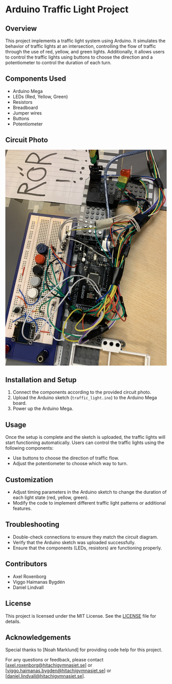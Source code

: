 # Arduino Traffic Light Project

## Overview

This project implements a traffic light system using Arduino. It simulates the behavior of traffic lights at an intersection, controlling the flow of traffic through the use of red, yellow, and green lights. Additionally, it allows users to control the traffic lights using buttons to choose the direction and a potentiometer to control the duration of each turn.

## Components Used

- Arduino Mega
- LEDs (Red, Yellow, Green)
- Resistors
- Breadboard
- Jumper wires
- Buttons
- Potentiometer

## Circuit Photo

![Circuit Photo](setup/circuit.jpg)

## Installation and Setup

1. Connect the components according to the provided circuit photo.
2. Upload the Arduino sketch (`traffic_light.ino`) to the Arduino Mega board.
3. Power up the Arduino Mega.

## Usage

Once the setup is complete and the sketch is uploaded, the traffic lights will start functioning automatically. Users can control the traffic lights using the following components:

- Use buttons to choose the direction of traffic flow.
- Adjust the potentiometer to choose which way to turn.

## Customization

- Adjust timing parameters in the Arduino sketch to change the duration of each light state (red, yellow, green).
- Modify the code to implement different traffic light patterns or additional features.

## Troubleshooting

- Double-check connections to ensure they match the circuit diagram.
- Verify that the Arduino sketch was uploaded successfully.
- Ensure that the components (LEDs, resistors) are functioning properly.

## Contributors

- Axel Roxenborg
- Viggo Haimanas Bygdén
- Daniel Lindvall

## License

This project is licensed under the MIT License. See the [LICENSE](LICENSE) file for details.

## Acknowledgements

Special thanks to [Noah Marklund] for providing code help for this project.

For any questions or feedback, please contact [axel.roxenborg@hitachigymnasiet.se] or [viggo.haimanas.bygden@hitachigymnasiet.se] or [daniel.lindvall@hitachigymnasiet.se].
